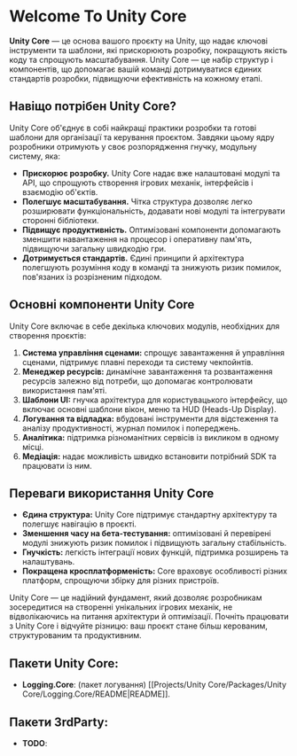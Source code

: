 # Welcome To Unity Core

**Unity Core** — це основа вашого проєкту на Unity, що надає ключові інструменти та шаблони, які прискорюють розробку, покращують якість коду та спрощують масштабування. Unity Core — це набір структур і компонентів, що допомагає вашій команді дотримуватися єдиних стандартів розробки, підвищуючи ефективність на кожному етапі.

## Навіщо потрібен Unity Core?

Unity Core об'єднує в собі найкращі практики розробки та готові шаблони для організації та керування проєктом. Завдяки цьому ядру розробники отримують у своє розпорядження гнучку, модульну систему, яка:

- **Прискорює розробку.** Unity Core надає вже налаштовані модулі та API, що спрощують створення ігрових механік, інтерфейсів і взаємодію об'єктів.
- **Полегшує масштабування.** Чітка структура дозволяє легко розширювати функціональність, додавати нові модулі та інтегрувати сторонні бібліотеки.
- **Підвищує продуктивність.** Оптимізовані компоненти допомагають зменшити навантаження на процесор і оперативну пам'ять, підвищуючи загальну швидкодію гри.
- **Дотримується стандартів.** Єдині принципи й архітектура полегшують розуміння коду в команді та знижують ризик помилок, пов'язаних із розрізненим підходом.

## Основні компоненти Unity Core

Unity Core включає в себе декілька ключових модулів, необхідних для створення проєктів:

1. **Система управління сценами:** спрощує завантаження й управління сценами, підтримує плавні переходи та систему чекпойнтів.
2. **Менеджер ресурсів:** динамічне завантаження та розвантаження ресурсів залежно від потреби, що допомагає контролювати використання пам'яті.
3. **Шаблони UI:** гнучка архітектура для користувацького інтерфейсу, що включає основні шаблони вікон, меню та HUD (Heads-Up Display).
4. **Логування та відладка:** вбудовані інструменти для відстеження та аналізу продуктивності, журнал помилок і попереджень.
5. **Аналітика:** підтримка різноманітних сервісів із викликом в одному місці.
6. **Медіація:** надає можливість швидко встановити потрібний SDK та працювати із ним.

## Переваги використання Unity Core

- **Єдина структура:** Unity Core підтримує стандартну архітектуру та полегшує навігацію в проєкті.
- **Зменшення часу на бета-тестування:** оптимізовані й перевірені модулі знижують ризик помилок і підвищують загальну стабільність.
- **Гнучкість:** легкість інтеграції нових функцій, підтримка розширень та налаштувань.
- **Покращена кросплатформеність:** Core враховує особливості різних платформ, спрощуючи збірку для різних пристроїв.

Unity Core — це надійний фундамент, який дозволяє розробникам зосередитися на створенні унікальних ігрових механік, не відволікаючись на питання архітектури й оптимізації. Почніть працювати з Unity Core і відчуйте різницю: ваш проєкт стане більш керованим, структурованим та продуктивним.

## Пакети Unity Core:

- **Logging.Core**: (пакет логування) [[Projects/Unity Core/Packages/Unity Core/Logging.Core/README|README]].

## Пакети 3rdParty:

- **TODO**:

